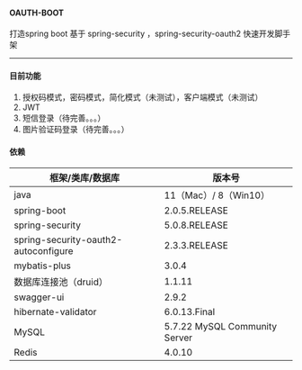 #### OAUTH-BOOT

打造spring boot 基于 spring-security ，spring-security-oauth2 快速开发脚手架

---

#### 目前功能
1. 授权码模式，密码模式，简化模式（未测试），客户端模式（未测试）
2. JWT 
3. 短信登录（待完善。。。）
4. 图片验证码登录（待完善。。。）

#### 依赖

|框架/类库/数据库|   版本号 |
|--|--|
|java|11（Mac）/ 8（Win10）|
| spring-boot | 2.0.5.RELEASE |
|spring-security|5.0.8.RELEASE |
|spring-security-oauth2-autoconfigure|2.3.3.RELEASE|
|mybatis-plus|3.0.4|
|数据库连接池（druid）|1.1.11|
|swagger-ui|2.9.2|
|hibernate-validator|6.0.13.Final|
|MySQL|5.7.22 MySQL Community Server|
|Redis|4.0.10|